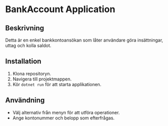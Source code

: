 # BankAccount Application

## Beskrivning

Detta är en enkel bankkontoansökan som låter användare göra insättningar, uttag och kolla saldot.

## Installation

1. Klona repositoryn.
2. Navigera till projektmappen.
3. Kör `dotnet run` för att starta applikationen.

## Användning

- Välj alternativ från menyn för att utföra operationer.
- Ange kontonummer och belopp som efterfrågas.
